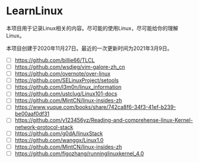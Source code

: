 # LearnLinux

本项目用于记录Linux相关的内容。尽可能的使用Linux，尽可能给你的理解Linux。

本项目创建于2020年11月27日。最近的一次更新时间为2021年3月9日。

- [ ] https://github.com/billie66/TLCL
- [ ] https://github.com/wsdjeg/vim-galore-zh_cn
- [ ] https://github.com/overnote/over-linux
- [ ] https://github.com/SELinuxProject/setools
- [ ] https://github.com/l3m0n/linux_information
- [ ] https://github.com/ustclug/Linux101-docs
- [ ] https://github.com/MintCN/linux-insides-zh
- [ ] https://www.yuque.com/books/share/742ca8f6-34f3-41ef-b239-be00aaf0df31
- [ ] https://github.com/y123456yz/Reading-and-comprehense-linux-Kernel-network-protocol-stack
- [ ] https://github.com/g0dA/linuxStack
- [ ] https://github.com/wanggx/Linux1.0
- [ ] https://github.com/MintCN/linux-insides-zh
- [ ] https://github.com/figozhang/runninglinuxkernel_4.0